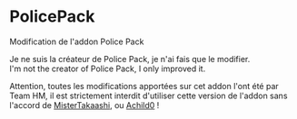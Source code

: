 PolicePack
==========

Modification de l'addon Police Pack

Je ne suis la créateur de Police Pack, je n'ai fais que le modifier.<br>
I'm not the creator of Police Pack, I only improved it.<br>

Attention, toutes les modifications apportées sur cet addon l'ont été par Team HM, il est strictement interdit d'utiliser cette version de l'addon sans l'accord de <a href="http://steamcommunity.com/profiles/76561198024273068/">MisterTakaashi</a>, ou <a href="http://steamcommunity.com/profiles/76561198044188822/">Achild0</a> !
